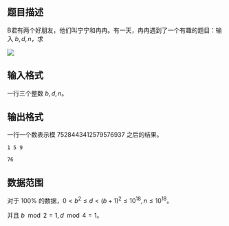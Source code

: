 ## 题目描述
 
B君有两个好朋友，他们叫宁宁和冉冉。有一天，冉冉遇到了一个有趣的题目：输入 $b,d,n$，求

![](https://linkfqy.github.io/my_bzoj/file/4002_0.png)

## 输入格式

一行三个整数 $b,d,n$。

## 输出格式

一行一个数表示模 $7528443412579576937$ 之后的结果。

```input1
1 5 9
```

```output1
76
```

## 数据范围

对于 $100\%$ 的数据，$0<b^2\le d<(b+1)^2\le 10^{18},n\le 10^{18}$。

并且 $b \mod 2=1,d \mod 4=1$。

